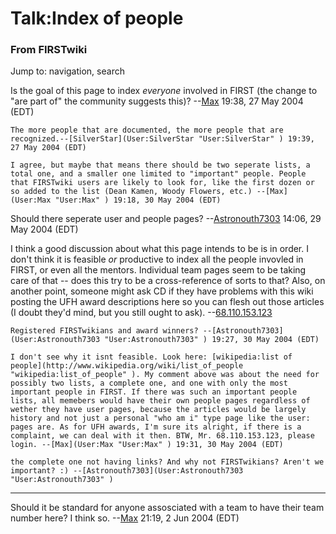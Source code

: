 # Talk:Index of people

### From FIRSTwiki

Jump to: navigation, search

Is the goal of this page to index _everyone_ involved in FIRST (the change to
"are part of" the community suggests this)? --[Max](User:Max
"User:Max" ) 19:38, 27 May 2004 (EDT)

    The more people that are documented, the more people that are recognized.--[SilverStar](User:SilverStar "User:SilverStar" ) 19:39, 27 May 2004 (EDT) 

    I agree, but maybe that means there should be two seperate lists, a total one, and a smaller one limited to "important" people. People that FIRSTwiki users are likely to look for, like the first dozen or so added to the list (Dean Kamen, Woody Flowers, etc.) --[Max](User:Max "User:Max" ) 19:18, 30 May 2004 (EDT) 

Should there seperate user and people pages?
--[Astronouth7303](User:Astronouth7303 "User:Astronouth7303" )
14:06, 29 May 2004 (EDT)

I think a good discussion about what this page intends to be is in order. I
don't think it is feasible *or* productive to index all the people invovled in
FIRST, or even all the mentors. Individual team pages seem to be taking care
of that -- does this try to be a cross-reference of sorts to that? Also, on
another point, someone might ask CD if they have problems with this wiki
posting the UFH award descriptions here so you can flesh out those articles (I
doubt they'd mind, but you still ought to ask).
--[68.110.153.123](/index.php?title=User:68.110.153.123&action=edit
"User:68.110.153.123" )

    Registered FIRSTwikians and award winners? --[Astronouth7303](User:Astronouth7303 "User:Astronouth7303" ) 19:27, 30 May 2004 (EDT) 

    I don't see why it isnt feasible. Look here: [wikipedia:list of people](http://www.wikipedia.org/wiki/list_of_people "wikipedia:list_of_people" ). My comment above was about the need for possibly two lists, a complete one, and one with only the most important people in FIRST. If there was such an important people lists, all memebers would have their own people pages regardless of wether they have user pages, because the articles would be largely history and not just a personal "who am i" type page like the user: pages are. As for UFH awards, I'm sure its alright, if there is a complaint, we can deal with it then. BTW, Mr. 68.110.153.123, please login. --[Max](User:Max "User:Max" ) 19:31, 30 May 2004 (EDT) 

    the complete one not having links? And why not FIRSTwikians? Aren't we important? :) --[Astronouth7303](User:Astronouth7303 "User:Astronouth7303" )

* * *

Should it be standard for anyone assosciated with a team to have their team
number here? I think so. --[Max](User:Max "User:Max" ) 21:19, 2 Jun
2004 (EDT)

